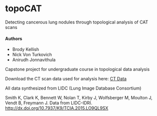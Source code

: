 # topoCAT
Detecting cancerous lung nodules through topological analysis of CAT scans 

#### Authors
- Brody Kellish
- Nick Von Turkovich
- Anirudh Jonnavithula

Capstone project for undergraduate course in topological data analysis

Download the CT scan data used for analysis here: [CT Data](https://drive.google.com/file/d/0B9TyDaysAIcKTVFRbTJDQnZYV0U/view?usp=sharing)


All data synthesized from LIDC (Lung Image Database Consortium)

Smith K, Clark K, Bennett W, Nolan T, Kirby J, Wolfsberger M, Moulton J, Vendt B, Freymann J.  Data from LIDC-IDRI.  http://dx.doi.org/10.7937/K9/TCIA.2015.LO9QL9SX
